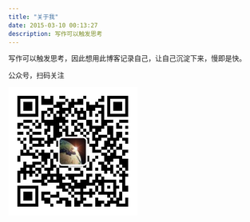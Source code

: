 ```yaml
---
title: "关于我"
date: 2015-03-10 00:13:27
description: 写作可以触发思考
---
```


写作可以触发思考，因此想用此博客记录自己，让自己沉淀下来，慢即是快。



公众号，扫码关注

![扫码关注](qrcode_for_weixin.jpg)


